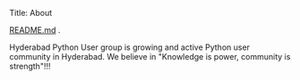 Title: About

[README.md](https://github.com/nairobilug/pelican-alchemy/blob/master/README.md) <i class="fa fa-github-alt"></i>.

Hyderabad Python User group is growing and active Python user community in Hyderabad. We believe in "Knowledge is power, community is strength"!!!
